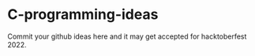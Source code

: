 # C-programming-ideas
Commit your github ideas here and it may get accepted for hacktoberfest 2022.
